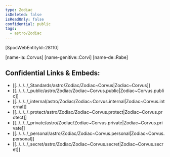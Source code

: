 ```yaml
---
type: Zodiac
isDeleted: false
isReadOnly: false
confidential: public
tags:
  - astro/Zodiac
---
```

[SpocWebEntityId::28110]



[name-la::Corvus]
[name-genitive::Corvi]
[name-de::Rabe]


## Confidential Links & Embeds: 
- [[../../../_Standards/astro/Zodiac/Zodiac~Corvus|Zodiac~Corvus]] 
- [[../../../_public/astro/Zodiac/Zodiac~Corvus.public|Zodiac~Corvus.public]] 
- [[../../../_internal/astro/Zodiac/Zodiac~Corvus.internal|Zodiac~Corvus.internal]] 
- [[../../../_protect/astro/Zodiac/Zodiac~Corvus.protect|Zodiac~Corvus.protect]] 
- [[../../../_private/astro/Zodiac/Zodiac~Corvus.private|Zodiac~Corvus.private]] 
- [[../../../_personal/astro/Zodiac/Zodiac~Corvus.personal|Zodiac~Corvus.personal]] 
- [[../../../_secret/astro/Zodiac/Zodiac~Corvus.secret|Zodiac~Corvus.secret]] 
